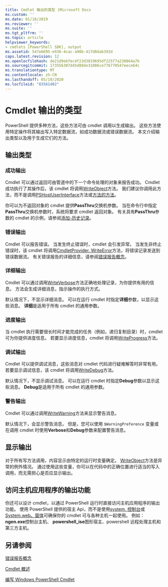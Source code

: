 ```yaml
---
title: Cmdlet 输出的类型 |Microsoft Docs
ms.custom: ''
ms.date: 01/18/2019
ms.reviewer: ''
ms.suite: ''
ms.tgt_pltfrm: ''
ms.topic: article
helpviewer_keywords:
- cmdlets [PowerShell SDK], output
ms.assetid: 547e6695-e936-4cac-a90b-417d0dab393d
caps.latest.revision: 12
ms.openlocfilehash: de21d9ebfec4f23d3819695df225f7a230864a7b
ms.sourcegitcommit: 173556307d45d88de31086ce776770547eece64c
ms.translationtype: MT
ms.contentlocale: zh-CN
ms.lasthandoff: 05/19/2020
ms.locfileid: "83561402"
---
```

# <a name="types-of-cmdlet-output"></a>Cmdlet 输出的类型

PowerShell 提供多种方法，这些方法可由 cmdlet 调用以生成输出。 这些方法使用特定操作将其输出写入特定数据流，如成功数据流或错误数据流。 本文介绍输出类型以及用于生成它们的方法。

## <a name="types-of-output"></a>输出类型

### <a name="success-output"></a>成功输出

Cmdlet 可以通过返回可由管道中的下一个命令处理的对象来报告成功。 Cmdlet 成功执行了其操作后，该 cmdlet 将调用[WriteObject](/dotnet/api/System.Management.Automation.Cmdlet.WriteObject)方法。 我们建议你调用此方法，而不是调用[PSHostUserInterface](/dotnet/api/System.Management.Automation.Host.PSHostUserInterface.WriteLine)方法或[方法的方法](/dotnet/api/System.Console.WriteLine)。

你可以为不返回对象的 cmdlet 提供**PassThru**交换机参数。
当在命令行中指定**PassThru**交换机参数时，系统将要求 cmdlet 返回对象。 有关具有**PassThru**参数的 cmdlet 的示例，请参阅[添加-历史记录](/powershell/module/Microsoft.PowerShell.Core/Add-History)。

### <a name="error-output"></a>错误输出

Cmdlet 可以报告错误。 当发生终止错误时，cmdlet 会引发异常。 当发生非终止错误时，该 cmdlet 将调用[CmdletProvider. WriteError](/dotnet/api/System.Management.Automation.Provider.CmdletProvider.WriteError)方法，将错误记录发送到错误数据流。 有关错误报告的详细信息，请参阅[错误报告概念](./error-reporting-concepts.md)。

### <a name="verbose-output"></a>详细输出

Cmdlet 可以通过调用[WriteVerbose](/dotnet/api/System.Management.Automation.Cmdlet.WriteVerbose)方法正确地处理记录，为你提供有用的信息。 方法会生成详细消息，指示操作的执行方式。

默认情况下，不显示详细消息。 可以在运行 cmdlet 时指定**详细**参数，以显示这些消息。 **详细**是适用于所有 cmdlet 的通用参数。

### <a name="progress-output"></a>进度输出

当 cmdlet 执行需要很长时间才能完成的任务（例如，递归复制目录）时，cmdlet 可为你提供进度信息。 若要显示进度信息，cmdlet 将调用[WriteProgress](/dotnet/api/System.Management.Automation.Cmdlet.WriteProgress)方法。

### <a name="debug-output"></a>调试输出

Cmdlet 可以提供调试消息，这些消息对 cmdlet 代码进行疑难解答时非常有用。 若要显示调试信息，该 cmdlet 将调用[WriteDebug](/dotnet/api/System.Management.Automation.Cmdlet.WriteDebug)方法。

默认情况下，不显示调试消息。 可以在运行 cmdlet 时指定**Debug**参数以显示这些消息。 **Debug**是适用于所有 cmdlet 的通用参数。

### <a name="warning-output"></a>警告输出

Cmdlet 可以通过调用[WriteWarning](/dotnet/api/System.Management.Automation.Cmdlet.WriteWarning)方法来显示警告消息。

默认情况下，会显示警告消息。 但是，您可以使用 `$WarningPreference` 变量或在调用 cmdlet 时使用**Verbose**和**Debug**参数来配置警告消息。

## <a name="displaying-output"></a>显示输出

对于所有写方法调用，内容显示由特定的运行时变量确定。 [WriteObject](/dotnet/api/System.Management.Automation.Cmdlet.WriteObject)方法是异常的例外情况。 通过使用这些变量，你可以在代码中的正确位置进行适当的写入调用，而无需担心是否应显示输出。

## <a name="accessing-the-output-functionality-of-a-host-application"></a>访问主机应用程序的输出功能

你还可以设计 cmdlet，以通过 PowerShell 运行时直接访问主机应用程序的输出功能。 使用 PowerShell 提供的宿主 Api，而不是使用[system. 控制台](/dotnet/api/System.Console)或[System.web。窗体](/dotnet/api/System.Windows.Forms)可确保你的 cmdlet 可与各种主机一起使用。 例如： **ngen.exe**控制台主机、 **powershell_ise**图形宿主、powershell 远程处理主机和第三方主机。

## <a name="see-also"></a>另请参阅

[错误报告概念](./error-reporting-concepts.md)

[Cmdlet 概述](./cmdlet-overview.md)

[编写 Windows PowerShell Cmdlet](./writing-a-windows-powershell-cmdlet.md)
